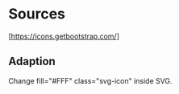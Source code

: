 # Sources
[https://icons.getbootstrap.com/]

## Adaption
Change  fill="#FFF" class="svg-icon" inside SVG.